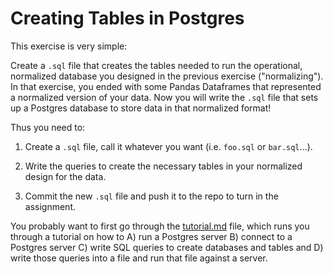 # Creating Tables in Postgres

This exercise is very simple:

Create a `.sql` file that creates the tables needed to run the operational, normalized database you designed in the previous exercise ("normalizing"). In that exercise, you ended with some Pandas Dataframes that represented a normalized version of your data. Now you will write the `.sql` file that sets up a Postgres database to store data in that normalized format!

Thus you need to: 

1. Create a `.sql` file, call it whatever you want (i.e. `foo.sql` or `bar.sql`...). 

2. Write the queries to create the necessary tables in your normalized design for the data.

3. Commit the new `.sql` file and push it to the repo to turn in the assignment. 

You probably want to first go through the [tutorial.md](tutorial.md) file, which runs you through a tutorial on how to A) run a Postgres server B) connect to a Postgres server C) write SQL queries to create databases and tables and D) write those queries into a file and run that file against a server. 
